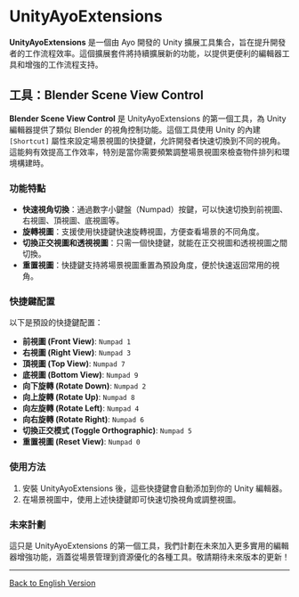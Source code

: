 ﻿# UnityAyoExtensions

**UnityAyoExtensions** 是一個由 Ayo 開發的 Unity 擴展工具集合，旨在提升開發者的工作流程效率。這個擴展套件將持續擴展新的功能，以提供更便利的編輯器工具和增強的工作流程支持。

## 工具：Blender Scene View Control

**Blender Scene View Control** 是 UnityAyoExtensions 的第一個工具，為 Unity 編輯器提供了類似 Blender 的視角控制功能。這個工具使用 Unity 的內建 `[Shortcut]` 屬性來設定場景視圖的快捷鍵，允許開發者快速切換到不同的視角。這能夠有效提高工作效率，特別是當你需要頻繁調整場景視圖來檢查物件排列和環境構建時。

### 功能特點

- **快速視角切換**：通過數字小鍵盤（Numpad）按鍵，可以快速切換到前視圖、右視圖、頂視圖、底視圖等。
- **旋轉視圖**：支援使用快捷鍵快速旋轉視圖，方便查看場景的不同角度。
- **切換正交視圖和透視視圖**：只需一個快捷鍵，就能在正交視圖和透視視圖之間切換。
- **重置視圖**：快捷鍵支持將場景視圖重置為預設角度，便於快速返回常用的視角。

### 快捷鍵配置

以下是預設的快捷鍵配置：

- **前視圖 (Front View)**: `Numpad 1`
- **右視圖 (Right View)**: `Numpad 3`
- **頂視圖 (Top View)**: `Numpad 7`
- **底視圖 (Bottom View)**: `Numpad 9`
- **向下旋轉 (Rotate Down)**: `Numpad 2`
- **向上旋轉 (Rotate Up)**: `Numpad 8`
- **向左旋轉 (Rotate Left)**: `Numpad 4`
- **向右旋轉 (Rotate Right)**: `Numpad 6`
- **切換正交模式 (Toggle Orthographic)**: `Numpad 5`
- **重置視圖 (Reset View)**: `Numpad 0`

### 使用方法

1. 安裝 UnityAyoExtensions 後，這些快捷鍵會自動添加到你的 Unity 編輯器。
2. 在場景視圖中，使用上述快捷鍵即可快速切換視角或調整視圖。

### 未來計劃

這只是 UnityAyoExtensions 的第一個工具，我們計劃在未來加入更多實用的編輯器增強功能，涵蓋從場景管理到資源優化的各種工具。敬請期待未來版本的更新！

---

[Back to English Version](README.md)
